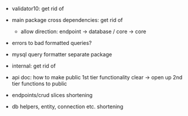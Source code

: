 - validator10: get rid of 
- main package cross dependencies: get rid of
  - allow direction: endpoint -> database / core -> core
- errors to bad formatted queries?
- mysql query formatter separate package
- internal: get rid of

- api doc: how to make public 1st tier functionality clear
  -> open up 2nd tier functions to public

- endpoints/crud slices shortening
- db helpers, entity, connection etc. shortening